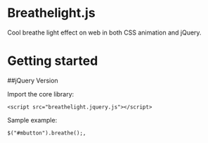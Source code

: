 Breathelight.js
=============

Cool breathe light effect on web in both CSS animation and jQuery.


Getting started
=============
##jQuery Version

Import the core library:

	<script src="breathelight.jquery.js"></script>

Sample example:

	$("#mbutton").breathe();,